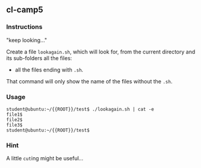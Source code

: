 ## cl-camp5

### Instructions

"keep looking..."

Create a file `lookagain.sh`, which will look for, from the current directory and its sub-folders all the files:

-   all the files ending with `.sh`.

That command will only show the name of the files without the `.sh`.

### Usage

```console
student@ubuntu:~/{{ROOT}}/test$ ./lookagain.sh | cat -e
file1$
file2$
file3$
student@ubuntu:~/{{ROOT}}/test$
```

### Hint

A little `cut`ing might be useful...
